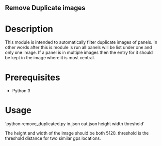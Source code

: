 Remove Duplicate images
---
# Description
This module is intended to automatically filter duplicate images of panels. In other words after this is module
 is run all panels will be list under one and only one image.
If a panel is in multiple images then the entry for it should be kept in the image where it is most central.


# Prerequisites
- Python 3

# Usage
`python remove_duplicated.py in.json out.json height width threshold'

The height and width of the image should be both 5120.
threshold is the threshold distance for two similar gps locations.
